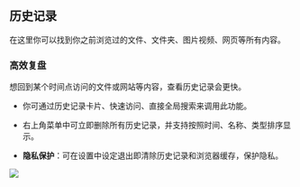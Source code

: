 ## 历史记录
在这里你可以找到你之前浏览过的文件、文件夹、图片视频、网页等所有内容。

### 高效复盘

想回到某个时间点访问的文件或网站等内容，查看历史记录会更快。

* 你可通过历史记录卡片、快速访问、直接全局搜索来调用此功能。
* 右上角菜单中可立即删除所有历史记录，并支持按照时间、名称、类型排序显示。

* **隐私保护**：可在设置中设定退出即清除历史记录和浏览器缓存，保护隐私。

![](http://ww1.sinaimg.cn/large/6b1dd0a7ly1fzrangs555j20t00t576c.jpg)
